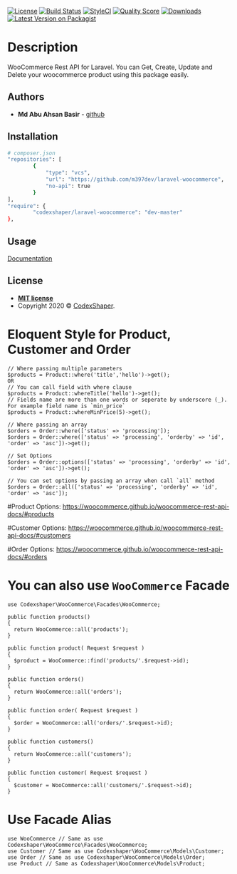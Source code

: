 [![License](http://img.shields.io/:license-mit-blue.svg?style=flat-square)](http://badges.mit-license.org)
[![Build Status](https://travis-ci.org/Codexshaper/laravel-woocommerce.svg?branch=master)](https://travis-ci.org/Codexshaper/laravel-woocommerce)
[![StyleCI](https://github.styleci.io/repos/180436811/shield?branch=master)](https://github.styleci.io/repos/180436811)
[![Quality Score](https://img.shields.io/scrutinizer/g/Codexshaper/laravel-woocommerce.svg?style=flat-square)](https://scrutinizer-ci.com/g/Codexshaper/laravel-woocommerce)
[![Downloads](https://poser.pugx.org/Codexshaper/laravel-woocommerce/d/total.svg)](https://packagist.org/packages/Codexshaper/laravel-woocommerce)
[![Latest Version on Packagist](https://img.shields.io/packagist/v/Codexshaper/laravel-woocommerce.svg?style=flat-square)](https://packagist.org/packages/Codexshaper/laravel-woocommerce)

# Description
WooCommerce Rest API for Laravel. You can Get, Create, Update and Delete your woocommerce product using this package easily.

## Authors

* **Md Abu Ahsan Basir** - [github](https://github.com/maab16)

## Installation

```bash
# composer.json
"repositories": [
        {
            "type": "vcs",
            "url": "https://github.com/m397dev/laravel-woocommerce",
            "no-api": true
        }
],
"require": {
        "codexshaper/laravel-woocommerce": "dev-master"
},
```

## Usage

[Documentation](https://codexshaper.github.io/docs/laravel-woocommerce/)

## License

- **[MIT license](http://opensource.org/licenses/mit-license.php)**
- Copyright 2020 © <a href="https://github.com/Codexshaper/laravel-woocommerce/blob/master/LICENSE" target="_blank">CodexShaper</a>.

# Eloquent Style for Product, Customer and Order

```
// Where passing multiple parameters
$products = Product::where('title','hello')->get();
OR
// You can call field with where clause
$products = Product::whereTitle('hello')->get();
// Fields name are more than one words or seperate by underscore (_). For example field name is `min_price`
$products = Product::whereMinPrice(5)->get();

// Where passing an array
$orders = Order::where(['status' => 'processing']);
$orders = Order::where(['status' => 'processing', 'orderby' => 'id', 'order' => 'asc'])->get();

// Set Options
$orders = Order::options(['status' => 'processing', 'orderby' => 'id', 'order' => 'asc'])->get();

// You can set options by passing an array when call `all` method
$orders = Order::all(['status' => 'processing', 'orderby' => 'id', 'order' => 'asc']);
```
#Product Options: https://woocommerce.github.io/woocommerce-rest-api-docs/#products

#Customer Options: https://woocommerce.github.io/woocommerce-rest-api-docs/#customers

#Order Options: https://woocommerce.github.io/woocommerce-rest-api-docs/#orders

# You can also use ```WooCommerce``` Facade

```
use Codexshaper\WooCommerce\Facades\WooCommerce;

public function products()
{
  return WooCommerce::all('products');
}

public function product( Request $request )
{
  $product = WooCommerce::find('products/'.$request->id);
}

public function orders()
{
  return WooCommerce::all('orders');
}

public function order( Request $request )
{
  $order = WooCommerce::all('orders/'.$request->id);
}

public function customers()
{
  return WooCommerce::all('customers');
}

public function customer( Request $request )
{
  $customer = WooCommerce::all('customers/'.$request->id);
}
```

# Use Facade Alias

```
use WooCommerce // Same as use Codexshaper\WooCommerce\Facades\WooCommerce;
use Customer // Same as use Codexshaper\WooCommerce\Models\Customer;
use Order // Same as use Codexshaper\WooCommerce\Models\Order;
use Product // Same as Codexshaper\WooCommerce\Models\Product;
```
